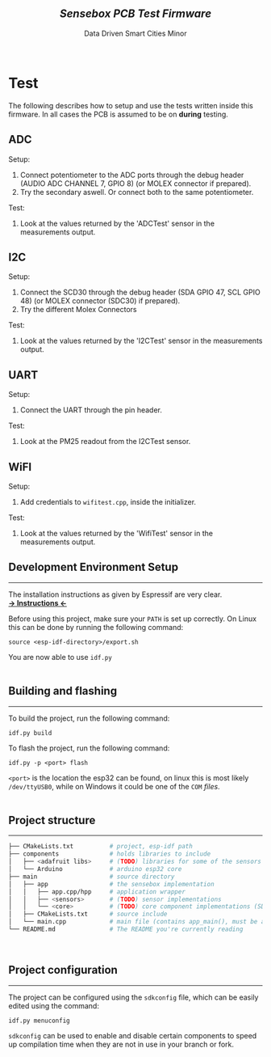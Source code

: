 <br>
<center>
<h2><b><i>Sensebox PCB Test Firmware</i></b></h2>
Data Driven Smart Cities Minor
</center>
<br>
<br>

# Test
The following describes how to setup and use the tests written inside this firmware. In all cases the PCB is assumed to be on **during** testing.
## ADC
Setup:
1. Connect potentiometer to the ADC ports through the debug header (AUDIO ADC CHANNEL 7, GPIO 8) (or MOLEX connector if prepared).
2. Try the secondary aswell. Or connect both to the same potentiometer.

Test:
1. Look at the values returned by the 'ADCTest' sensor in the measurements output.

## I2C
Setup:
1. Connect the SCD30 through the debug header (SDA GPIO 47, SCL GPIO 48) (or MOLEX connector (SDC30) if prepared).
2. Try the different Molex Connectors

Test:
1. Look at the values returned by the 'I2CTest' sensor in the measurements output.

## UART
Setup:
1. Connect the UART through the pin header.

Test:
1. Look at the PM25 readout from the I2CTest sensor.

## WiFI
Setup:
1. Add credentials to `wifitest.cpp`, inside the initializer.

Test:
1. Look at the values returned by the 'WifiTest' sensor in the measurements output.

## Development Environment Setup
---
The installation instructions as given by Espressif are very clear.<br>
[**-> Instructions <-**](https://docs.espressif.com/projects/esp-idf/en/latest/esp32/get-started/index.html#build-your-first-project)

Before using this project, make sure your `PATH` is set up correctly. On Linux this can be done by running the following command: 
```
source <esp-idf-directory>/export.sh
````

You are now able to use `idf.py`
<br><br>

## Building and flashing
---
To build the project, run the following command:
```
idf.py build
```
To flash the project, run the following command:
```
idf.py -p <port> flash
```
`<port>` is the location the esp32 can be found, on linux this is most likely `/dev/ttyUSB0`, while on Windows it could be one of the `COM` _files_.
<br><br>

## Project structure
---
```sh
├── CMakeLists.txt          # project, esp-idf path
├── components              # holds libraries to include
│   ├── <adafruit libs>     # (TODO) libraries for some of the sensors
│   └── Arduino             # arduino esp32 core
├── main                    # source directory
│   ├── app                 # the sensebox implementation 
│   │   ├── app.cpp/hpp     # application wrapper
│   │   ├── <sensors>       # (TODO) sensor implementations
│   │   └── <core>          # (TODO) core component implementations (SD card, etc)
│   ├── CMakeLists.txt      # source include
│   └── main.cpp            # main file (contains app_main(), must be a C function)
└── README.md               # The README you're currently reading
```
<br>

## Project configuration
---
The project can be configured using the `sdkconfig` file, which can be easily edited using the command:
```
idf.py menuconfig
```
`sdkconfig` can be used to enable and disable certain components to speed up compilation time when they are not in use in your branch or fork.